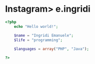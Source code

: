 # Instagram> e.ingridi

```php
<?php
    echo "Hello world!"; 

    $name = "Ingridi Emanuele";
    $life = "programming";
    
    $languages = array("PHP", "Java");

?>

